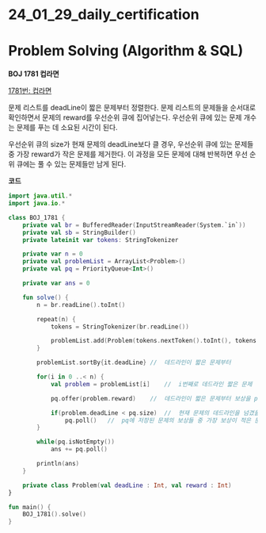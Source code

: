 # 24_01_29_daily_certification

# Problem Solving (Algorithm & SQL)

**BOJ 1781 컵라면**

[1781번: 컵라면](https://www.acmicpc.net/problem/1781)

문제 리스트를 deadLine이 짧은 문제부터 정렬한다. 문제 리스트의 문제들을 순서대로 확인하면서 문제의 reward를 우선순위 큐에 집어넣는다. 우선순위 큐에 있는 문제 개수는 문제를 푸는 데 소요된 시간이 된다.

우선순위 큐의 size가 현재 문제의 deadLine보다 클 경우, 우선순위 큐에 있는 문제들 중 가장 reward가 작은 문제를 제거한다. 이 과정을 모든 문제에 대해 반복하면 우선 순위 큐에는 풀 수 있는 문제들만 남게 된다.

**코드**

```kotlin
import java.util.*
import java.io.*

class BOJ_1781 {
    private val br = BufferedReader(InputStreamReader(System.`in`))
    private val sb = StringBuilder()
    private lateinit var tokens: StringTokenizer

    private var n = 0
    private val problemList = ArrayList<Problem>()
    private val pq = PriorityQueue<Int>()

    private var ans = 0

    fun solve() {
        n = br.readLine().toInt()

        repeat(n) {
            tokens = StringTokenizer(br.readLine())

            problemList.add(Problem(tokens.nextToken().toInt(), tokens.nextToken().toInt()))
        }

        problemList.sortBy{it.deadLine} //  데드라인이 짧은 문제부터

        for(i in 0 ..< n) {
            val problem = problemList[i]    //  i번째로 데드라인 짧은 문제

            pq.offer(problem.reward)    //  데드라인이 짧은 문제부터 보상을 pq에 넣음

            if(problem.deadLine < pq.size)  //  현재 문제의 데드라인을 넘겼을 경우
                pq.poll()   //  pq에 저장된 문제의 보상들 중 가장 보상이 적은 문제를 제거
        }

        while(pq.isNotEmpty())
            ans += pq.poll()

        println(ans)
    }

    private class Problem(val deadLine : Int, val reward : Int)
}

fun main() {
    BOJ_1781().solve()
}
```
